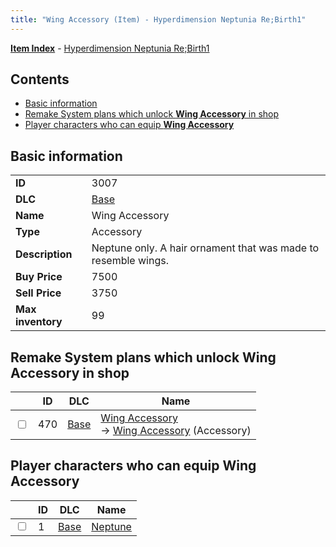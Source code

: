 ```yaml
---
title: "Wing Accessory (Item) - Hyperdimension Neptunia Re;Birth1"
---
```


[**Item Index**](/neptunia/rb1/item/index.html) - [Hyperdimension Neptunia Re;Birth1](/neptunia/rb1)

## Contents

- [Basic information](#basic-information)
- [Remake System plans which unlock **Wing Accessory** in shop](#remake-system-plans-which-unlock-wing-accessory-in-shop)
- [Player characters who can equip **Wing Accessory**](#player-characters-who-can-equip-wing-accessory)

## Basic information

|   |   |
| -- | -- |
| **ID** | 3007 |
| **DLC** | [Base](/neptunia/rb1/dlc/1-base.html) |
| **Name** | Wing Accessory |
| **Type** | Accessory |
| **Description** | Neptune only. A hair ornament that was made to resemble wings. |
| **Buy Price** | 7500 |
| **Sell Price** | 3750 |
| **Max inventory** | 99 |

## Remake System plans which unlock **Wing Accessory** in shop

|    | ID | DLC | Name |
| -- | -- | --- | ---- |
| <input type="checkbox" id="rb1-remake-1-470" class="trackbox" /> | 470 | [Base](/neptunia/rb1/dlc/1-base.html) | [Wing Accessory](/neptunia/rb1/remake/1-470-wing-accessory.html)<br />→ [Wing Accessory](/neptunia/rb1/item/1-3007-wing-accessory.html) (Accessory) |

## Player characters who can equip **Wing Accessory**

|    | ID | DLC | Name |
| -- | -- | --- | ---- |
| <input type="checkbox" id="rb1-player-1-1" class="trackbox" /> | 1 | [Base](/neptunia/rb1/dlc/1-base.html) | [Neptune](/neptunia/rb1/player/1-1-neptune.html) |